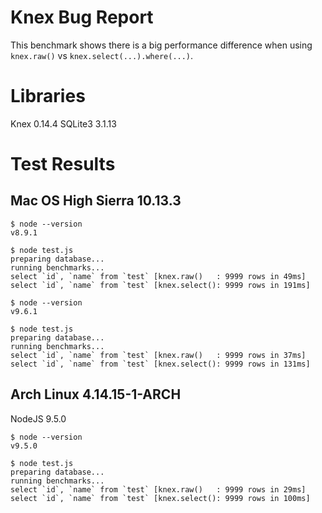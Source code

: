 # Knex Bug Report

This benchmark shows there is a big performance difference when using
`knex.raw()` vs `knex.select(...).where(...)`.

# Libraries

Knex 0.14.4
SQLite3 3.1.13

# Test Results

## Mac OS High Sierra 10.13.3

```
$ node --version
v8.9.1

$ node test.js
preparing database...
running benchmarks...
select `id`, `name` from `test` [knex.raw()   : 9999 rows in 49ms]
select `id`, `name` from `test` [knex.select(): 9999 rows in 191ms]
```

```
$ node --version
v9.6.1

$ node test.js
preparing database...
running benchmarks...
select `id`, `name` from `test` [knex.raw()   : 9999 rows in 37ms]
select `id`, `name` from `test` [knex.select(): 9999 rows in 131ms]
```

## Arch Linux 4.14.15-1-ARCH

NodeJS 9.5.0

```
$ node --version
v9.5.0

$ node test.js
preparing database...
running benchmarks...
select `id`, `name` from `test` [knex.raw()   : 9999 rows in 29ms]
select `id`, `name` from `test` [knex.select(): 9999 rows in 100ms]
```

